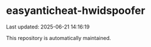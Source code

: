 # easyanticheat-hwidspoofer

Last updated: 2025-06-21 14:16:19

This repository is automatically maintained.

